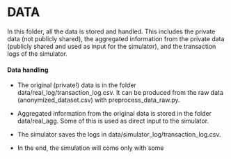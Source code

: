 # DATA

In this folder, all the data is stored and handled. This includes the private data (not publicly shared), the aggregated information from the private data (publicly shared and used as input for the simulator), and the transaction logs of the simulator.

#### Data handling

- The original (private!) data is in  the folder data/real_log/transaction_log.csv. It can be produced from the raw data (anonymized_dataset.csv) with preprocess_data_raw.py.

- Aggregated information from the original data is stored in the folder data/real_agg. Some of this is used as direct input to the simulator.

- The simulator saves the logs in data/simulator_log/transaction_log.csv.

- In the end, the simulation will come only with some 